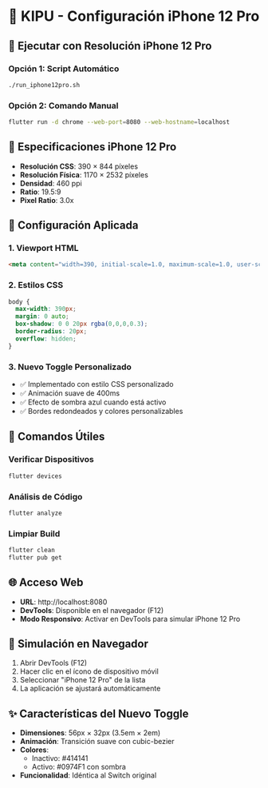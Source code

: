 # 📱 KIPU - Configuración iPhone 12 Pro

## 🚀 Ejecutar con Resolución iPhone 12 Pro

### Opción 1: Script Automático
```bash
./run_iphone12pro.sh
```

### Opción 2: Comando Manual
```bash
flutter run -d chrome --web-port=8080 --web-hostname=localhost
```

## 📏 Especificaciones iPhone 12 Pro

- **Resolución CSS**: 390 × 844 píxeles
- **Resolución Física**: 1170 × 2532 píxeles  
- **Densidad**: 460 ppi
- **Ratio**: 19.5:9
- **Pixel Ratio**: 3.0x

## 🎯 Configuración Aplicada

### 1. Viewport HTML
```html
<meta content="width=390, initial-scale=1.0, maximum-scale=1.0, user-scalable=no" name="viewport">
```

### 2. Estilos CSS
```css
body {
  max-width: 390px;
  margin: 0 auto;
  box-shadow: 0 0 20px rgba(0,0,0,0.3);
  border-radius: 20px;
  overflow: hidden;
}
```

### 3. Nuevo Toggle Personalizado
- ✅ Implementado con estilo CSS personalizado
- ✅ Animación suave de 400ms
- ✅ Efecto de sombra azul cuando está activo
- ✅ Bordes redondeados y colores personalizables

## 🔧 Comandos Útiles

### Verificar Dispositivos
```bash
flutter devices
```

### Análisis de Código
```bash
flutter analyze
```

### Limpiar Build
```bash
flutter clean
flutter pub get
```

## 🌐 Acceso Web

- **URL**: http://localhost:8080
- **DevTools**: Disponible en el navegador (F12)
- **Modo Responsivo**: Activar en DevTools para simular iPhone 12 Pro

## 📱 Simulación en Navegador

1. Abrir DevTools (F12)
2. Hacer clic en el ícono de dispositivo móvil
3. Seleccionar "iPhone 12 Pro" de la lista
4. La aplicación se ajustará automáticamente

## ✨ Características del Nuevo Toggle

- **Dimensiones**: 56px × 32px (3.5em × 2em)
- **Animación**: Transición suave con cubic-bezier
- **Colores**: 
  - Inactivo: #414141
  - Activo: #0974F1 con sombra
- **Funcionalidad**: Idéntica al Switch original
